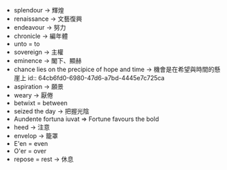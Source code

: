 - splendour -> 輝煌
- renaissance -> 文藝復興
- endeavour -> 努力
- chronicle -> 編年體
- unto = to
- sovereign -> 主權
- eminence -> 閣下、顯赫
- chance lies on the precipice of hope and time -> 機會是在希望與時間的懸崖上
  id:: 64cb6fd0-6980-47d6-a7bd-4445e7c725ca
- aspiration -> 願景
- weary -> 厭倦
- betwixt = between
- seized the day -> 把握光陰
- Aundente fortuna iuvat => Fortune favours the bold
- heed -> 注意
- envelop -> 籠罩
- E'en = even
- O'er = over
- repose = rest -> 休息
